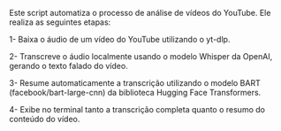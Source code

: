 Este script automatiza o processo de análise de vídeos do YouTube. Ele realiza as seguintes etapas:

1- Baixa o áudio de um vídeo do YouTube utilizando o yt-dlp.

2- Transcreve o áudio localmente usando o modelo Whisper da OpenAI, gerando o texto falado do vídeo.

3- Resume automaticamente a transcrição utilizando o modelo BART (facebook/bart-large-cnn) da biblioteca Hugging Face Transformers.

4- Exibe no terminal tanto a transcrição completa quanto o resumo do conteúdo do vídeo.
